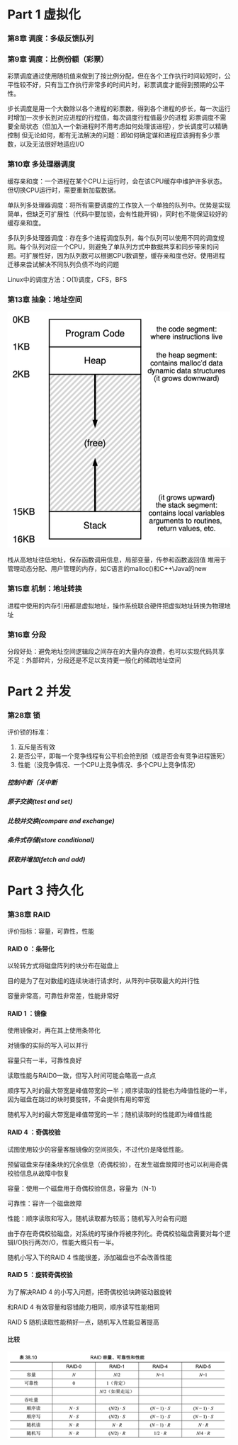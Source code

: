 # Part 1 虚拟化

### 第8章 调度：多级反馈队列


### 第9章 调度：比例份额（彩票）

彩票调度通过使用随机值来做到了按比例分配，但在各个工作执行时间较短时，公平性较不好，只有当工作执行非常多的时间片时，彩票调度才能得到预期的公平性。

步长调度是用一个大数除以各个进程的彩票数，得到各个进程的步长，每一次运行时增加一次步长到对应进程的行程值，每次调度行程值最少的进程
彩票调度不需要全局状态（但加入一个新进程时不用考虑如何处理该进程），步长调度可以精确控制
但无论如何，都有无法解决的问题：即如何确定谋和进程应该拥有多少票数，以及无法很好地适应I/O

### 第10章 多处理器调度

缓存亲和度：一个进程在某个CPU上运行时，会在该CPU缓存中维护许多状态。但切换CPU运行时，需要重新加载数据。

单队列多处理器调度：将所有需要调度的工作放入一个单独的队列中。优势是实现简单，但缺乏可扩展性（代码中要加锁，会有性能开销），同时也不能保证较好的缓存亲和度。

多队列多处理器调度：存在多个进程调度队列，每个队列可以使用不同的调度规则。每个队列对应一个CPU，则避免了单队列方式中数据共享和同步带来的问题。可扩展性好，因为队列数可以根据CPU数调整，缓存亲和度也好。使用进程迁移来尝试解决不同队列负债不均的问题

Linux中的调度方法：O(1)调度，CFS，BFS

### 第13章 抽象：地址空间

![地址空间 | 400](assets/地址空间.png)

栈从高地址往低地址，保存函数调用信息，局部变量，传参和函数返回值
堆用于管理动态分配、用户管理的内存，如C语言的malloc()和C++\Java的new

### 第15章 机制：地址转换

进程中使用的内存引用都是虚拟地址，操作系统联合硬件把虚拟地址转换为物理地址

### 第16章 分段

分段好处：避免地址空间逻辑段之间存在的大量内存浪费，也可以实现代码共享
不足：外部碎片，分段还是不足以支持更一般化的稀疏地址空间



# Part 2 并发



### 第28章 锁

评价锁的标准：

1. 互斥是否有效
2. 是否公平，即每一个竞争线程有公平机会抢到锁（或是否会有竞争进程饿死）
3. 性能（没竞争情况、一个CPU上竞争情况、多个CPU上竞争情况）



##### 控制中断（关中断



##### 原子交换(test and set)



##### 比较并交换(compare and exchange)



##### 条件式存储(store conditional)



##### 获取并增加(fetch and add)









# Part 3 持久化



### 第38章 RAID

评价指标：容量，可靠性，性能

#### RAID 0 ：条带化

以轮转方式将磁盘阵列的块分布在磁盘上

目的是为了在对数组的连续块进行请求时，从阵列中获取最大的并行性

容量非常高，可靠性非常差，性能非常好



#### RAID 1 ：镜像

使用镜像对，再在其上使用条带化

对镜像的实际的写入可以并行

容量只有一半，可靠性良好

读取性能与RAID0一致，但写入时间可能会略高一点点

顺序写入时的最大带宽是峰值带宽的一半；顺序读取的性能也为峰值性能的一半，因为磁盘在跳过的块时要旋转，不会提供有用的带宽

随机写入时的最大带宽是峰值带宽的一半；随机读取时的性能即为峰值性能



#### RAID 4 ：奇偶校验

试图使用较少的容量客服镜像的空间损失，不过代价是降低性能。

预留磁盘来存储条块的冗余信息（奇偶校验），在发生磁盘故障时也可以利用奇偶校验信息从故障中恢复

容量：使用一个磁盘用于奇偶校验信息，容量为（N-1）

可靠性：容许一个磁盘故障

性能：顺序读取和写入，随机读取都为较高；随机写入时会有问题

由于存在奇偶校验磁盘，对系统的写操作将被序列化。奇偶校验磁盘需要对每个逻辑I/O执行两次I/O，性能大概只有一半。

随机小写入下的RAID 4 性能很差，添加磁盘也不会改善性能



#### RAID 5 ：旋转奇偶校验

为了解决RAID 4 的小写入问题，把奇偶校验块跨驱动器旋转

和RAID 4 有效容量和容错能力相同，顺序读写性能相同

RAID 5 随机读取性能稍好一点，随机写入性能显著提高



#### 比较

![image-20220810162826811](assets/image-20220810162826811.png)

